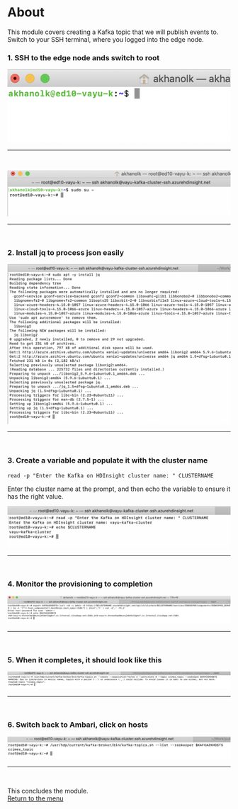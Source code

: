 # About

This module covers creating a Kafka topic that we will publish events to.  
Switch to your SSH terminal, where you logged into the edge node.


### 1. SSH to the edge node ands switch to root

![CreateHDI01](images/02-hdi-41.png)
<br>
<hr>
<br>

![CreateHDI01](images/02-hdi-42.png)
<br>
<hr>
<br>


### 2. Install jq to process json easily

![CreateHDI03](images/02-hdi-44.png)
<br>
<hr>
<br>

### 3. Create a variable and populate it with the cluster name
```
read -p "Enter the Kafka on HDInsight cluster name: " CLUSTERNAME
```
Enter the cluster name at the prompt, and then echo the variable to ensure it has the right value.

![CreateHDI02](images/02-hdi-43.png)
<br>
<hr>
<br>

### 4. Monitor the provisioning to completion
![CreateHDI04](images/02-hdi-45.png)
<br>
<hr>
<br>

### 5. When it completes, it should look like this
![CreateHDI05](images/02-hdi-46.png)
<br>
<hr>
<br>

### 6. Switch back to Ambari, click on hosts
![CreateHDI05](images/02-hdi-47.png)
<br>
<hr>
<br>



This concludes the module.<br>
[Return to the menu](https://github.com/anagha-microsoft/adx-kafkaConnect-hol/tree/master/hdi-standalone-nonesp#lets-get-started)
